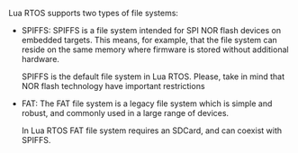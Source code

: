 Lua RTOS supports two types of file systems:

* SPIFFS: SPIFFS is a file system intended for SPI NOR flash devices on embedded targets. This means, for example, that the file system can reside on the same memory where firmware is stored without additional hardware.

  SPIFFS is the default file system in Lua RTOS. Please, take in mind that NOR flash technology have important restrictions

* FAT: The FAT file system is a legacy file system which is simple and robust, and commonly used in a large range of devices.

  In Lua RTOS FAT file system requires an SDCard, and can coexist with SPIFFS. 


